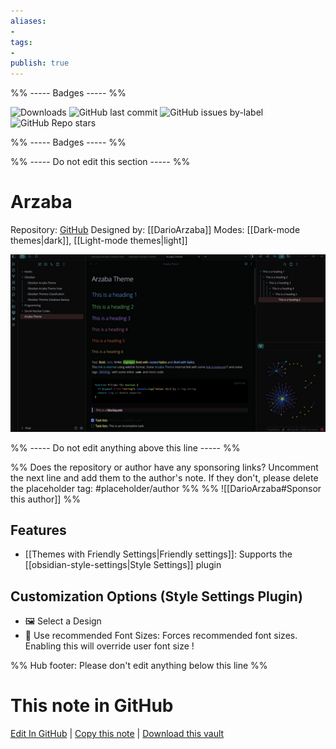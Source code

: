 ```yaml
---
aliases:
- 
tags: 
- 
publish: true
---
```


%% ----- Badges ----- %%

![Downloads](https://img.shields.io/badge/downloads-454-573E7A?style=for-the-badge&logo=)
![GitHub last commit](https://img.shields.io/github/last-commit/DarioArzaba/Obsidian-Theme-Arzaba?color=573E7A&label=last%20update&logo=github&style=for-the-badge)
![GitHub issues by-label](https://img.shields.io/github/issues/DarioArzaba/Obsidian-Theme-Arzaba/help%20wanted?color=573E7A&logo=github&style=for-the-badge) 
![GitHub Repo stars](https://img.shields.io/github/stars/DarioArzaba/Obsidian-Theme-Arzaba?color=573E7A&logo=github&style=for-the-badge)

%% ----- Badges ----- %%

%% ----- Do not edit this section ----- %%

# Arzaba

Repository: [GitHub](https://github.com/DarioArzaba/Obsidian-Theme-Arzaba)
Designed by: [[DarioArzaba]]
Modes: [[Dark-mode themes|dark]], [[Light-mode themes|light]]



![screenshot](https://github.com/DarioArzaba/Obsidian-Theme-Arzaba/raw/HEAD/screenshot.png)

%% ----- Do not edit anything above this line ----- %% 

%% Does the repository or author have any sponsoring links? Uncomment the next line and add them to the author's note. If they don't, please delete the placeholder tag: #placeholder/author %%
%% ![[DarioArzaba#Sponsor this author]] %%


## Features

- [[Themes with Friendly Settings|Friendly settings]]: Supports the [[obsidian-style-settings|Style Settings]] plugin

## Customization Options (Style Settings Plugin) 
- 🖼️ Select a Design
- 📏 Use recommended Font Sizes: Forces recommended font sizes. Enabling this will override user font size !


%% Hub footer: Please don't edit anything below this line %%

# This note in GitHub

<span class="git-footer">[Edit In GitHub](https://github.dev/obsidian-community/obsidian-hub/blob/main/02%20-%20Community%20Expansions/02.05%20All%20Community%20Expansions/Themes/Arzaba.md "git-hub-edit-note") | [Copy this note](https://raw.githubusercontent.com/obsidian-community/obsidian-hub/main/02%20-%20Community%20Expansions/02.05%20All%20Community%20Expansions/Themes/Arzaba.md "git-hub-copy-note") | [Download this vault](https://github.com/obsidian-community/obsidian-hub/archive/refs/heads/main.zip "git-hub-download-vault") </span>
